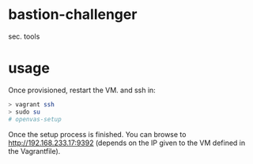 # bastion-challenger
sec. tools

# usage
Once provisioned, restart the VM. and ssh in:

```bash
> vagrant ssh
> sudo su
# openvas-setup
```
Once the setup process is finished. You can browse to http://192.168.233.17:9392 (depends on the IP given to the VM defined in the Vagrantfile).
